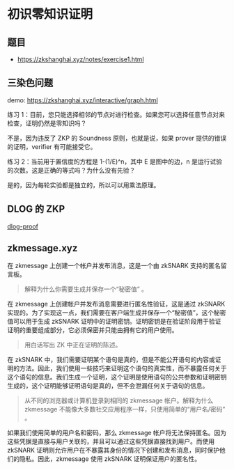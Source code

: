 # 初识零知识证明

## 题目

* <https://zkshanghai.xyz/notes/exercise1.html>

## 三染色问题

demo: <https://zkshanghai.xyz/interactive/graph.html>

练习 1：目前，您只能选择相邻的节点对进行检查。如果您可以选择任意节点对来检查，证明仍然是零知识吗？

不是，因为违反了 ZKP 的 Soundness 原则，也就是说，如果 prover 提供的错误的证明，verifier 有可能接受它。

练习 2：当前用于置信度的方程是 1-(1/E)^n，其中 E 是图中的边，n 是运行试验的次数。这是正确的等式吗？为什么没有先验？

是的，因为每轮实验都是独立的，所以可以用乘法原理。

## DLOG 的 ZKP

[dlog-proof](/research/dlog-proof)

## zkmessage.xyz

在 zkmessage 上创建一个帐户并发布消息，这是一个由 zkSNARK 支持的匿名留言板。

> 解释为什么你需要生成并保存一个“秘密值” 。

在 zkmessage 上创建帐户并发布消息需要进行匿名性验证，这是通过 zkSNARK 实现的。为了实现这一点，我们需要在客户端生成并保存一个“秘密值”，这个秘密值可以用于生成 zkSNARK 证明中的证明密钥。证明密钥是在验证阶段用于验证证明的重要组成部分，它必须保密并只能由拥有它的用户使用。

> 用白话写出 ZK 中正在证明的陈述。

在 zkSNARK 中，我们需要证明某个语句是真的，但是不能公开语句的内容或证明的方法。因此，我们使用一些技巧来证明这个语句的真实性，而不暴露任何关于这个语句的信息。我们生成一个证明，这个证明是使用语句的公共参数和证明密钥生成的，这个证明能够证明语句是真的，但不会泄漏任何关于语句的信息。

> 从不同的浏览器或计算机登录到相同的 zkmessage 帐户。解释为什么 zkmessage 不能像大多数社交应用程序一样，只使用简单的“用户名/密码” 。

如果我们使用简单的用户名和密码，那么 zkmessage 帐户将无法保持匿名。因为这些凭据是直接与用户关联的，并且可以通过这些凭据直接找到用户。而使用 zkSNARK 证明则允许用户在不暴露其身份的情况下创建和发布消息，同时保护他们的隐私。因此，zkmessage 使用 zkSNARK 证明保证用户的匿名性。

